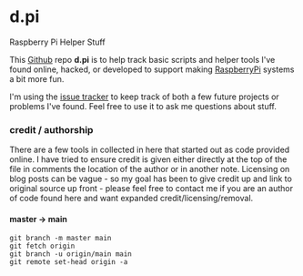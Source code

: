 # d.pi

Raspberry Pi Helper Stuff

This [Github](https://github.com) repo **d.pi** is to help track basic scripts and helper tools I've found online, hacked, or developed to support making [RaspberryPi](https://rpf.io) systems a bit more fun.

I'm using the [issue tracker](https://github.com/dayne/d.pi/issues) to keep track of both a few future projects or problems I've found.  Feel free to use it to ask me questions about stuff. 

### credit / authorship

There are a few tools in collected in here that started out as code provided online.  I have tried to ensure credit is given either directly at the top of the file in comments the location of the author or in another note. Licensing on blog posts can be vague - so my goal has been to give credit up and link to original source up front - please feel free to contact me if you are an author of code found here and want expanded credit/licensing/removal.

#### master -> main
```
git branch -m master main
git fetch origin
git branch -u origin/main main
git remote set-head origin -a
```
